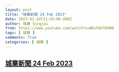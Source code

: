 ```yaml
---
layout: post
title: "城寨新聞 24 Feb 2023"
date: 2023-02-24T13:45:06.000Z
author: 城寨 Singjai
from: https://www.youtube.com/watch?v=WKiPAUYDUN0
tags: [ 城寨 ]
comments: True
categories: [ 城寨 ]
---
```

<!--1677246306000-->
[城寨新聞 24 Feb 2023](https://www.youtube.com/watch?v=WKiPAUYDUN0)
------

<div>

</div>
